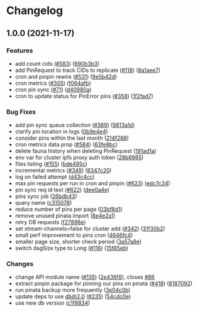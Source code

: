 # Changelog

## 1.0.0 (2021-11-17)


### Features

* add count cids ([#583](https://www.github.com/web3-storage/web3.storage/issues/583)) ([690b3b3](https://www.github.com/web3-storage/web3.storage/commit/690b3b35a7e4915128a9a24fdcb457514dc7719b))
* add PinRequest to track CIDs to replicate ([#118](https://www.github.com/web3-storage/web3.storage/issues/118)) ([8a1aee7](https://www.github.com/web3-storage/web3.storage/commit/8a1aee7c1e03e5be70661e2a253ebe1bf2666aba))
* cron and pinpin rewire ([#531](https://www.github.com/web3-storage/web3.storage/issues/531)) ([9e5b42d](https://www.github.com/web3-storage/web3.storage/commit/9e5b42dc6d33bf3cf017034474981812370b366e))
* cron metrics ([#305](https://www.github.com/web3-storage/web3.storage/issues/305)) ([f064afb](https://www.github.com/web3-storage/web3.storage/commit/f064afb83776e14d6a66f1bde5884a9d57013794))
* cron pin sync ([#71](https://www.github.com/web3-storage/web3.storage/issues/71)) ([d40980a](https://www.github.com/web3-storage/web3.storage/commit/d40980aa8c20c68d209f6c1d00f9dbf93d192895))
* cron to update status for PinError pins ([#358](https://www.github.com/web3-storage/web3.storage/issues/358)) ([1f2fad7](https://www.github.com/web3-storage/web3.storage/commit/1f2fad7380cba7cc9520a5824aef76a8d2bf6696))


### Bug Fixes

* add pin sync queue collection ([#369](https://www.github.com/web3-storage/web3.storage/issues/369)) ([9813a1d](https://www.github.com/web3-storage/web3.storage/commit/9813a1d8cf4b96a7aa44ddbfd25502699c6601f5))
* clarify pin location in logs ([0b9e4e4](https://www.github.com/web3-storage/web3.storage/commit/0b9e4e400262a7c95b1a0fcf7462d6ec993b8823))
* consider pins within the last month ([214f288](https://www.github.com/web3-storage/web3.storage/commit/214f288d499b362b67e5a2eeb652e583290da620))
* cron metrics data prop ([#584](https://www.github.com/web3-storage/web3.storage/issues/584)) ([63fe8bc](https://www.github.com/web3-storage/web3.storage/commit/63fe8bce795a55b6f054a3e8c101861a0e0c039b))
* delete fauna history when deleting PinRequest ([191ad1a](https://www.github.com/web3-storage/web3.storage/commit/191ad1a78a3f02f4633d8783206251754dec272d))
* env var for cluster ipfs proxy auth token ([28b6985](https://www.github.com/web3-storage/web3.storage/commit/28b69853b658c37f5da833c327446d0a50ffa0e7))
* files listing ([#155](https://www.github.com/web3-storage/web3.storage/issues/155)) ([bde495c](https://www.github.com/web3-storage/web3.storage/commit/bde495c334874c742d09f3224854324ebaa24e38))
* incremental metrics ([#349](https://www.github.com/web3-storage/web3.storage/issues/349)) ([8347c20](https://www.github.com/web3-storage/web3.storage/commit/8347c20ed4a34c983d4d815b41c06fb849fff279))
* log on failed attempt ([d43c4cc](https://www.github.com/web3-storage/web3.storage/commit/d43c4ccc011c72e24ef89f0352d840451f6c57e8))
* max pin requests per run in cron and pinpin ([#623](https://www.github.com/web3-storage/web3.storage/issues/623)) ([edc7c24](https://www.github.com/web3-storage/web3.storage/commit/edc7c24fee72e1e167e205de34edfc630ea6aeb4))
* pin sync req id text ([#622](https://www.github.com/web3-storage/web3.storage/issues/622)) ([dee0a4e](https://www.github.com/web3-storage/web3.storage/commit/dee0a4ea2c92f435b4669825894341faf317f658))
* pins sync job ([26bdb43](https://www.github.com/web3-storage/web3.storage/commit/26bdb431ea72b0eac1149907e276e4f345a43516))
* query name ([c315078](https://www.github.com/web3-storage/web3.storage/commit/c315078fd7424033972334c281eddf123dc4f620))
* reduce number of pins per page ([03bf8d1](https://www.github.com/web3-storage/web3.storage/commit/03bf8d1687fe7b51c878ca92ca0361e4999b4883))
* remove unused pinata import ([8e4e2a1](https://www.github.com/web3-storage/web3.storage/commit/8e4e2a1ebb7ba9a0c538584b672e0a3a75e26621))
* retry DB requests ([f27896e](https://www.github.com/web3-storage/web3.storage/commit/f27896e7f79470dcc18c10024c9c1cf873d22f21))
* set stream-channels=false for cluster add ([#342](https://www.github.com/web3-storage/web3.storage/issues/342)) ([31f30b2](https://www.github.com/web3-storage/web3.storage/commit/31f30b293071cb6915a04117d004c2a0f7e2fccf))
* small perf improvement to pins cron ([4646fc4](https://www.github.com/web3-storage/web3.storage/commit/4646fc4ca654600de362fb5192c555c0168ea98e))
* smaller page size, shorter check period ([3a57a8e](https://www.github.com/web3-storage/web3.storage/commit/3a57a8e33dc16713f560dea35120bee66399512e))
* switch dagSize type to Long ([#116](https://www.github.com/web3-storage/web3.storage/issues/116)) ([15f85eb](https://www.github.com/web3-storage/web3.storage/commit/15f85eb3bbf090ee4bfce5138eb7b963991956e5))


### Changes

* change API module name ([#135](https://www.github.com/web3-storage/web3.storage/issues/135)) ([2e436f8](https://www.github.com/web3-storage/web3.storage/commit/2e436f8596af53643ffba00749d35fa85eeea021)), closes [#86](https://www.github.com/web3-storage/web3.storage/issues/86)
* extract pinpin package for pinning our pins on pinata ([#418](https://www.github.com/web3-storage/web3.storage/issues/418)) ([8187092](https://www.github.com/web3-storage/web3.storage/commit/818709279bc492c6d63071a4f46b4dbe006ca3b2))
* run pinata backup more frequently ([3e04c0b](https://www.github.com/web3-storage/web3.storage/commit/3e04c0b916ad7e51409d1d9bc3ed0771b7f0d700))
* update deps to use db@2.0 ([#235](https://www.github.com/web3-storage/web3.storage/issues/235)) ([54cdc0e](https://www.github.com/web3-storage/web3.storage/commit/54cdc0ee1c5c4021eb240fd8879182fd5be56446))
* use new db version ([c1f8834](https://www.github.com/web3-storage/web3.storage/commit/c1f8834d1ffc47dc72694d342bad719b483b4121))
